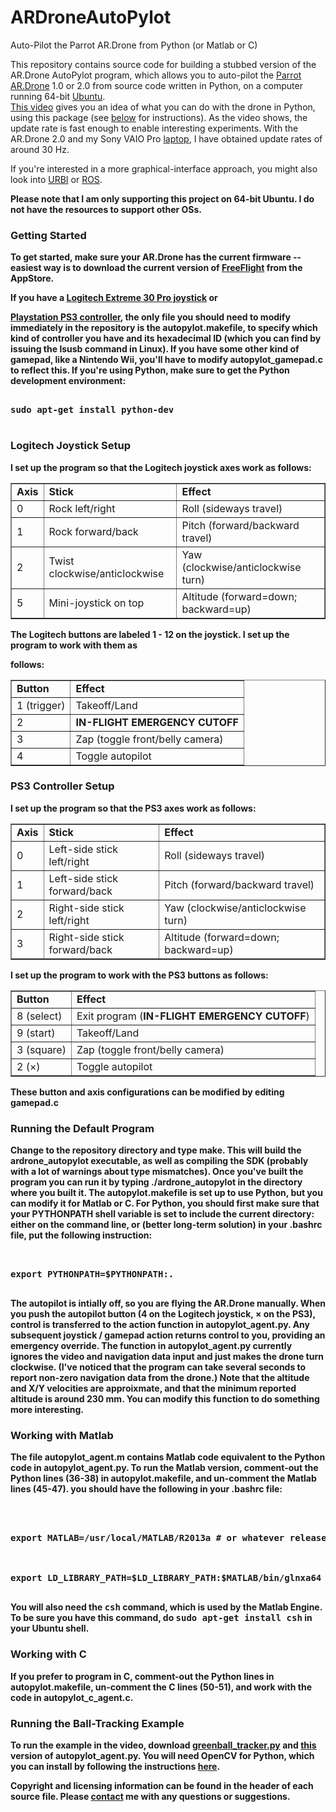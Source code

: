 ARDroneAutoPylot
================

Auto-Pilot the Parrot AR.Drone from Python (or Matlab or C)

This repository contains source code for 
building a stubbed version of the AR.Drone AutoPylot program, which allows you to auto-pilot the 
<a href="http://ardrone.parrot.com/parrot-ar-drone/usa/"> Parrot AR.Drone</a> 1.0 or 2.0 
from source code written in Python,  on a computer running 64-bit 
<a href="http://www.ubuntu.com">Ubuntu</a>.  
<a href="http://www.youtube.com/watch?v=_3697dtyOz4">This video</a> gives you an idea of what you can
do with the drone in Python, using this package (see <a href="#greenball">below</a> for instructions).
As the video shows, the update rate is fast enough to enable interesting experiments.
With the AR.Drone 2.0 and my Sony VAIO Pro <a href="http://www.youtube.com/watch?v=QeNTtn231cU">laptop</a>, 
I have obtained update rates of around 30 Hz.

If you're interested in a more graphical-interface approach, you might also look into 
<a href="http://www.urbiforge.org/index.php/Projects/Urbi4ARDrone">URBI</a> or 
<a href="http://www.willowgarage.com/pages/software/ros-platform">ROS</a>.

<b>Please note that I am only supporting this project on 64-bit Ubuntu.
I do not have the resources to support other OSs.

<a name="Getting_Started"> 

<h3>Getting Started</h3>

To get started, make sure your AR.Drone has the current firmware -- 
easiest way is to download the current version of 
<a href="http://itunes.apple.com/us/app/free-flight/id373065271?mt=8">FreeFlight</a> 
from the AppStore.


If you have a 
<a href="http://www.amazon.com/Logitech-Extreme-Joystick-Silver-Black/dp/B00009OY9U">
Logitech Extreme 30 Pro joystick</a> or

<a href="http://www.amazon.com/Nyko-Core-Controller-Color-Playstation-3/dp/B003G2Z4FK">
Playstation PS3 controller</a>, the only file you should need to 
modify immediately in the repository is the <b>autopylot.makefile</b>, 
to specify which kind of controller you have and its hexadecimal ID (which
you can find by issuing the <b>lsusb</b> command in Linux).
If you have some other kind of gamepad, like a Nintendo Wii, 
you'll have to modify <b>autopylot_gamepad.c</b> to reflect this.  If you're
using Python, make sure to get the Python development environment:

<pre>

<b>sudo apt-get install python-dev</b> 

</pre>

<a name="Joystick"> 

<h3>Logitech Joystick Setup</h3>

I set up the program so that the <b>Logitech</b> joystick axes work as follows:



<table border="1">

<tr>

<td><b>Axis</b>

<td><b>Stick</b>

<td><b>Effect</b>

</tr>

<tr>

  <td>0</td>

  <td>Rock left/right</td>

  <td>Roll (sideways travel)</td>

</tr>

<tr>

  <td>1</td>

  <td>Rock forward/back</td>

  <td>Pitch (forward/backward travel)</td>

</tr>

<tr>

  <td>2</td>

  <td>Twist clockwise/anticlockwise</td>

  <td>Yaw (clockwise/anticlockwise turn)</td>

</tr>

<tr>

  <td>5</td>

  <td>Mini-joystick on top</td>

  <td>Altitude (forward=down; backward=up)</td>

</tr>

</table>



The <b>Logitech</b> buttons are labeled 1 - 12 on the joystick.  I set up the program to work with them as

follows:



<table border="1">

<tr>

<td><b>Button</b>

<td><b>Effect</b>

</tr>

<tr>

  <td>1 (trigger)</td>

  <td>Takeoff/Land</td>

</tr>

<tr>

  <td>2</td>

  <td><b>IN-FLIGHT EMERGENCY CUTOFF</b> </td>

</tr>

<tr>

  <td>3</td>

  <td>Zap (toggle front/belly camera)</td>

</tr>

<tr>

  <td>4</td>

  <td>Toggle autopilot</td>

</tr>

</table>





<a name="PS3"> 

<h3>PS3 Controller Setup</h3>

I set up the program so that the <b>PS3</b> axes work as follows:



<table border="1">

<tr>

<td><b>Axis</b>

<td><b>Stick</b>

<td><b>Effect</b>

</tr>

<tr>

  <td>0</td>

  <td>Left-side stick left/right</td>

  <td>Roll (sideways travel)</td>

</tr>

<tr>

  <td>1</td>

  <td>Left-side stick forward/back</td>

  <td>Pitch (forward/backward travel)</td>

</tr>

<tr>

  <td>2</td>

  <td>Right-side stick left/right</td>

  <td>Yaw (clockwise/anticlockwise turn)</td>

</tr>

<tr>

  <td>3</td>

  <td>Right-side stick forward/back</td>

  <td>Altitude (forward=down; backward=up)</td>

</tr>

</table>



I set up the program to work with the <b>PS3</b> buttons as follows:



<table border="1">

<tr>

<td><b>Button</b>

<td><b>Effect</b>

</tr>

<tr>

  <td>8 (select)</td>

  <td>Exit program (<b>IN-FLIGHT EMERGENCY CUTOFF</b>)</td>

</tr>

<tr>

  <td>9 (start)</td>

  <td>Takeoff/Land</td>

</tr>

<tr>

  <td>3 (square)</td>

  <td>Zap (toggle front/belly camera)</td>

</tr>

<tr>

  <td>2 (&times;) </td>

  <td>Toggle autopilot</td>

</tr>

</table>



These button and axis configurations can be modified by editing <b>gamepad.c</b>


<h3>Running the Default Program</h3>

Change to the repository directory and type <b>make</b>.  This will build the 
<b>ardrone_autopylot</b> executable, as well as compiling the SDK (probably with a lot of warnings about
type mismatches).  Once you've built the program you can run it by typing
<b>./ardrone_autopylot</b> in the directory where 
you built it.  The <b>autopylot.makefile</b> is set up to use Python, but you can modify it for Matlab or C.
For Python, you should first make sure that your <b>PYTHONPATH</b> shell variable is
set to include the current directory: either on the command line, or (better 
long-term solution) in your <b>.bashrc</b> file, put the following instruction:

<pre><b>

export PYTHONPATH=$PYTHONPATH:.

</b></pre>


The autopilot is intially off, so you are flying the AR.Drone
manually. When you push the autopilot button (4 on the Logitech joystick,
&times; on the PS3), control is transferred to the 
<b>action</b> function in 
<b>autopylot_agent.py</b>.  Any subsequent joystick / gamepad action returns control to you, providing an 
emergency override.  The function in <b>autopylot_agent.py</b> currently ignores the video and navigation data 
input and just makes the drone turn clockwise.  (I've noticed that the program can take several
seconds to report non-zero navigation data from the drone.)  Note that the altitude and X/Y velocities
are approixmate, and that the minimum reported altitude is around 230 mm.
You can modify this function to do something
more interesting.  



<a name="matlab">

<h3>Working with Matlab</h3>

The file <b>autopylot_agent.m</b> contains Matlab code equivalent to the
Python code in <b>autopylot_agent.py</b>.
To run the Matlab version, comment-out the Python lines
(36-38) in autopylot.makefile, and un-comment the Matlab lines (45-47).
you should have the following in your <b>.bashrc</b> file:

<pre>

<b>

export MATLAB=/usr/local/MATLAB/R2013a # or whatever release you've installed



export LD_LIBRARY_PATH=$LD_LIBRARY_PATH:$MATLAB/bin/glnxa64

</b></pre>

You will also need the <tt><b>csh</b></tt> command,
which is used by the Matlab Engine.  To be sure you have this command,
do <tt><b>sudo apt-get install csh</b></tt> in your Ubuntu shell.



<a name="matlab">

<h3>Working with C</h3>

If you prefer to program in C, comment-out the Python lines in
autopylot.makefile, un-comment the C lines (50-51), and work with the code
in <b>autopylot_c_agent.c</b>. 



<a name="greenball">

<h3>Running the Ball-Tracking Example</h3>

To run the example in the video, download 
<a href="https://github.com/simondlevy/OpenCV-Python-Hacks/blob/master/greenball_tracker.py">greenball_tracker.py</a> and
<a href="https://github.com/simondlevy/ARDroneAutoPylot/blob/master/opencv/autopylot_agent.py">this</a> 
version of <b>autopylot_agent.py</b>. You will need OpenCV for Python, 
which you can install by following the instructions
<a href="https://help.ubuntu.com/community/OpenCV">here</a>.

Copyright and licensing information can be found in the header of each source file. 
Please <a href="mailto:simon.d.levy@gmail.com">contact</a> me with any questions or 
suggestions.

